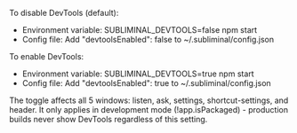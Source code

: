 To disable DevTools (default):
  - Environment variable: SUBLIMINAL_DEVTOOLS=false npm start
  - Config file: Add "devtoolsEnabled": false to
  ~/.subliminal/config.json

To enable DevTools:
  - Environment variable: SUBLIMINAL_DEVTOOLS=true npm start
  - Config file: Add "devtoolsEnabled": true to
  ~/.subliminal/config.json

  The toggle affects all 5 windows: listen, ask, settings,
  shortcut-settings, and header. It only applies in development mode
   (!app.isPackaged) - production builds never show DevTools
  regardless of this setting.